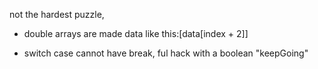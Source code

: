 not the hardest puzzle, 

* double arrays are made data like this:[data[index + 2]]

* switch case cannot have break, ful hack with a boolean "keepGoing"

